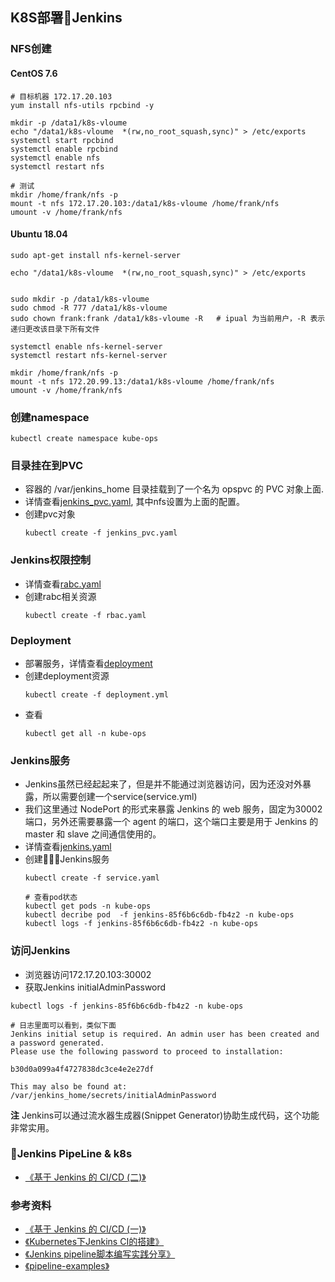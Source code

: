 ## K8S部署Jenkins

### NFS创建
#### CentOS 7.6
```shell
# 目标机器 172.17.20.103
yum install nfs-utils rpcbind -y

mkdir -p /data1/k8s-vloume
echo "/data1/k8s-vloume  *(rw,no_root_squash,sync)" > /etc/exports
systemctl start rpcbind
systemctl enable rpcbind
systemctl enable nfs
systemctl restart nfs

# 测试
mkdir /home/frank/nfs -p
mount -t nfs 172.17.20.103:/data1/k8s-vloume /home/frank/nfs
umount -v /home/frank/nfs
```

#### Ubuntu 18.04
```shell
sudo apt-get install nfs-kernel-server

echo "/data1/k8s-vloume  *(rw,no_root_squash,sync)" > /etc/exports


sudo mkdir -p /data1/k8s-vloume
sudo chmod -R 777 /data1/k8s-vloume
sudo chown frank:frank /data1/k8s-vloume -R   # ipual 为当前用户，-R 表示递归更改该目录下所有文件

systemctl enable nfs-kernel-server
systemctl restart nfs-kernel-server

mkdir /home/frank/nfs -p
mount -t nfs 172.20.99.13:/data1/k8s-vloume /home/frank/nfs
umount -v /home/frank/nfs
```

### 创建namespace
```shell
kubectl create namespace kube-ops
```

### 目录挂在到PVC
+ 容器的 /var/jenkins_home 目录挂载到了一个名为 opspvc 的 PVC 对象上面.
+ 详情查看[jenkins_pvc.yaml](./jenkins_pvc.yaml), 其中nfs设置为上面的配置。
+ 创建pvc对象
    ```shell
    kubectl create -f jenkins_pvc.yaml
    ```

### Jenkins权限控制
+ 详情查看[rabc.yaml](./rabc.yaml)
+ 创建rabc相关资源
    ```shell
    kubectl create -f rbac.yaml
    ```

### Deployment
+ 部署服务，详情查看[deployment](./deployment.yaml)
+ 创建deployment资源
    ```shell
    kubectl create -f deployment.yml
    ```
+ 查看
    ```shell
    kubectl get all -n kube-ops
    ```

### Jenkins服务
+ Jenkins虽然已经起起来了，但是并不能通过浏览器访问，因为还没对外暴露，所以需要创建一个service(service.yml)
+ 我们这里通过 NodePort 的形式来暴露 Jenkins 的 web 服务，固定为30002端口，另外还需要暴露一个 agent 的端口，这个端口主要是用于 Jenkins 的 master 和 slave 之间通信使用的。
+ 详情查看[jenkins.yaml](./jenkins.yaml)
+ 创建Jenkins服务
    ```shell
    kubectl create -f service.yaml

    # 查看pod状态
    kubectl get pods -n kube-ops
    kubectl decribe pod  -f jenkins-85f6b6c6db-fb4z2 -n kube-ops
    kubectl logs -f jenkins-85f6b6c6db-fb4z2 -n kube-ops
    ```
### 访问Jenkins
+ 浏览器访问172.17.20.103:30002
+ 获取Jenkins initialAdminPassword
```shell  
kubectl logs -f jenkins-85f6b6c6db-fb4z2 -n kube-ops

# 日志里面可以看到，类似下面
Jenkins initial setup is required. An admin user has been created and a password generated.
Please use the following password to proceed to installation:

b30d0a099a4f4727838dc3ce4e2e27df

This may also be found at: /var/jenkins_home/secrets/initialAdminPassword
```


**注** Jenkins可以通过流水器生成器(Snippet Generator)协助生成代码，这个功能非常实用。

### Jenkins PipeLine & k8s
+ [《基于 Jenkins 的 CI/CD (二)》](https://www.qikqiak.com/k8s-book/docs/37.Jenkins%20Pipeline.html)

### 参考资料
+ [《基于 Jenkins 的 CI/CD (一)》](https://www.qikqiak.com/k8s-book/docs/36.Jenkins%20Slave.html)
+ [《Kubernetes下Jenkins CI的搭建》](https://hyrepo.com/tech/kubernetes-jenkins/)
+ [《Jenkins pipeline脚本编写实践分享》](https://zhuanlan.zhihu.com/p/51533506)
+ [《pipeline-examples》](https://github.com/jenkinsci/pipeline-examples)
